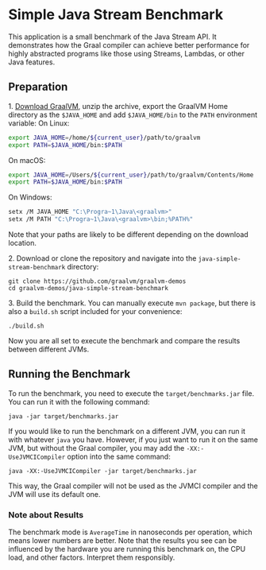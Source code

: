 # Simple Java Stream Benchmark

This application is a small benchmark of the Java Stream API. It demonstrates how the Graal compiler can achieve better performance for highly abstracted programs like those using Streams, Lambdas, or other Java features.

## Preparation

1&#46; [Download GraalVM](https://www.graalvm.org/downloads/), unzip the archive, export the GraalVM Home directory as the `$JAVA_HOME` and add `$JAVA_HOME/bin` to the `PATH` environment variable:
  On Linux:
  ```bash
  export JAVA_HOME=/home/${current_user}/path/to/graalvm
  export PATH=$JAVA_HOME/bin:$PATH
  ```
  On macOS:
  ```bash
  export JAVA_HOME=/Users/${current_user}/path/to/graalvm/Contents/Home
  export PATH=$JAVA_HOME/bin:$PATH
  ```
  On Windows:
  ```bash
  setx /M JAVA_HOME "C:\Progra~1\Java\<graalvm>"
  setx /M PATH "C:\Progra~1\Java\<graalvm>\bin;%PATH%"
  ```
  Note that your paths are likely to be different depending on the download location.

2&#46; Download or clone the repository and navigate into the `java-simple-stream-benchmark` directory:
  ```shell
  git clone https://github.com/graalvm/graalvm-demos
  cd graalvm-demos/java-simple-stream-benchmark
  ```

3&#46; Build the benchmark. You can manually execute `mvn package`, but there is also a `build.sh` script included for your convenience:
  ```shell
  ./build.sh
  ```
Now you are all set to execute the benchmark and compare the results between different JVMs.

## Running the Benchmark

To run the benchmark, you need to execute the `target/benchmarks.jar` file.
You can run it with the following command:
```shell
java -jar target/benchmarks.jar
```
If you would like to run the benchmark on a different JVM, you can run it with whatever `java` you have.
However, if you just want to run it on the same JVM, but without the Graal compiler, you may add the `-XX:-UseJVMCICompiler` option into the same command:
```shell
java -XX:-UseJVMCICompiler -jar target/benchmarks.jar
```

This way, the Graal compiler will not be used as the JVMCI compiler and the JVM will use its default one.

### Note about Results

The benchmark mode is `AverageTime` in nanoseconds per operation, which means lower numbers are better.
Note that the results you see can be influenced by the hardware you are running this benchmark on, the CPU load, and other factors.
Interpret them responsibly.
